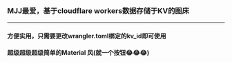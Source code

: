 ### MJJ最爱，基于cloudflare workers数据存储于KV的图床

------------

#### 方便实用，只需要更改wrangler.toml绑定的kv_id即可使用
#### 超级超级超级简单的Material 风(就一个按钮😂😂😂)
